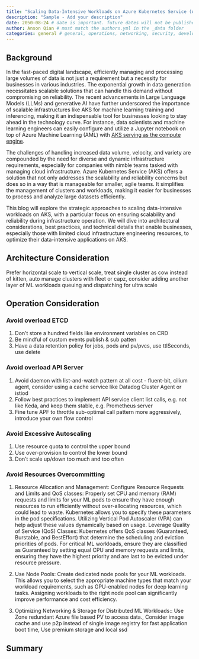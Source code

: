 ```yaml
---
title: "Scaling Data-Intensive Workloads on Azure Kubernetes Service (AKS) with Assurance"
description: "Sample - Add your description"
date: 2050-08-24 # date is important. future dates will not be published
author: Anson Qian # must match the authors.yml in the _data folder
categories: general # general, operations, networking, security, developer topics, add-ons
---
```


## Background

In the fast-paced digital landscape, efficiently managing and processing large volumes of data is not just a requirement but a necessity for businesses in various industries. The exponential growth in data generation necessitates scalable solutions that can handle this demand without compromising on reliability. The recent advancements in Large Language Models (LLMs) and generative AI have further underscored the importance of scalable infrastructures like AKS for machine learning training and inferencing, making it an indispensable tool for businesses looking to stay ahead in the technology curve. For instance, data scientists and machine learning engineers can easily configure and utilize a Jupyter notebook on top of Azure Machine Learning (AML) with [AKS serving as the compute engine](https://learn.microsoft.com/en-us/azure/machine-learning/how-to-attach-kubernetes-anywhere?view=azureml-api-2).

The challenges of handling increased data volume, velocity, and variety are compounded by the need for diverse and dynamic infrastructure requirements, especially for companies with nimble teams tasked with managing cloud infrastructure. Azure Kubernetes Service (AKS) offers a solution that not only addresses the scalability and reliability concerns but does so in a way that is manageable for smaller, agile teams. It simplifies the management of clusters and workloads, making it easier for businesses to process and analyze large datasets efficiently.

This blog will explore the strategic approaches to scaling data-intensive workloads on AKS, with a particular focus on ensuring scalability and reliability during infrastructure operation. We will dive into architectural considerations, best practices, and technical details that enable businesses, especially those with limited cloud infrastructure engineering resources, to optimize their data-intensive applications on AKS.

## Architecture Consideration

Prefer horizontal scale to vertical scale, treat single cluster as cow instead of kitten, auto manage clusters with fleet or capz, consider adding another layer of ML workloads queuing and dispatching for ultra scale


## Operation Consideration

### Avoid overload ETCD
1. Don’t store a hundred fields like environment variables on CRD
2. Be mindful of custom events publish & sub patten
3. Have a data retention policy for jobs, pods and pv/pvcs, use ttlSeconds, use delete


### Avoid overload API Server
1. Avoid daemon with list-and-watch pattern at all cost - fluent-bit, cilium agent, consider using a cache service like Datadog Cluster Agent or istiod
2. Follow best practices to implement API service client list calls, e.g. not like Keda, and keep them stable, e.g. Prometheus server
3. Fine tune APF to throttle sub-optimal call pattern more aggressively, introduce your own flow control


### Avoid Excessive Autoscaling
1. Use resource quota to control the upper bound
2. Use over-provision to control the lower bound
3. Don’t scale up/down too much and too often


### Avoid Resources Overcommitting
1. Resource Allocation and Management: Configure Resource Requests and Limits and QoS classes: Properly set CPU and memory (RAM) requests and limits for your ML pods to ensure they have enough resources to run efficiently without over-allocating resources, which could lead to waste. Kubernetes allows you to specify these parameters in the pod specifications. Utilizing Vertical Pod Autoscaler (VPA) can help adjust these values dynamically based on usage. Leverage Quality of Service (QoS) Classes: Kubernetes offers QoS classes (Guaranteed, Burstable, and BestEffort) that determine the scheduling and eviction priorities of pods. For critical ML workloads, ensure they are classified as Guaranteed by setting equal CPU and memory requests and limits, ensuring they have the highest priority and are last to be evicted under resource pressure.

2. Use Node Pools: Create dedicated node pools for your ML workloads. This allows you to select the appropriate machine types that match your workload requirements, such as GPU-enabled nodes for deep learning tasks. Assigning workloads to the right node pool can significantly improve performance and cost efficiency.

3. Optimizing Networking & Storage for Distributed ML Workloads:: Use Zone redundant Azure file based PV to access data., Consider image cache and use p2p instead of single image registry for fast application boot time, Use premium storage and local ssd

## Summary

